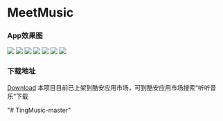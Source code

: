 # MeetMusic

### App效果图
![](https://github.com/lijunyandev/MeetMusic/blob/master/pic/home.jpg)
![](https://github.com/lijunyandev/MeetMusic/blob/master/pic/home_nav.jpg)
![](https://github.com/lijunyandev/MeetMusic/blob/master/pic/theme.jpg)
![](https://github.com/lijunyandev/MeetMusic/blob/master/pic/local_music.jpg)
![](https://github.com/lijunyandev/MeetMusic/blob/master/pic/scan.jpg)
![](https://github.com/lijunyandev/MeetMusic/blob/master/pic/playlist.jpg)
![](https://github.com/lijunyandev/MeetMusic/blob/master/pic/playing.jpg)


### 下载地址
[Download](http://www.coolapk.com/apk/com.lijunyan.blackmusic)
本项目目前已上架到酷安应用市场，可到酷安应用市场搜索“听听音乐”下载


"# TingMusic-master" 
